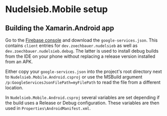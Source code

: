 # Nudelsieb.Mobile setup

## Building the Xamarin.Android app

Go to the [Firebase console](https://console.firebase.google.com/project/nudelsieb-mobile/settings/general/android:dev.zoechbauer.nudelsieb) and download the `google-services.json`. This contains `client` entries for `dev.zoechbauer.nudelsieb` as well as `dev.zoechbauer.nudelsieb.debug`. The latter is used to install debug builds from the IDE on your phone without replacing a release version installed from an APK.

Either copy your `google-services.json` into the project's root directory next to `Nudelsieb.Mobile.Android.csproj` or use the MSBuild argument `/p:GoogleServicesJsonFilePath=myFilePath` to read the file from a different location.

In `Nudelsieb.Mobile.Android.csproj` several variables are set depending if the build uses a Release or Debug configuration. These variables are then used in `Properties\AndroidManifest.xml`.